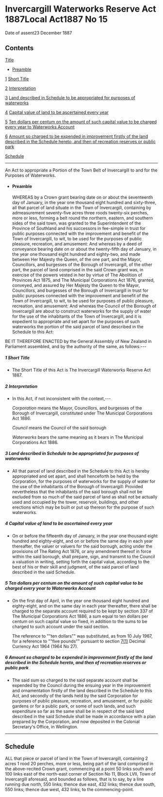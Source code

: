 # Invercargill Waterworks Reserve Act 1887Local Act1887 No 15

Date of assent23 December 1887

## Contents

[Title][0]
    
*   [Preamble][1]

[1][2] [Short Title][2]

[2][3] [Interpretation][3]

[3][4] [Land described in Schedule to be appropriated for purposes of waterworks][4]

[4][5] [Capital value of land to be ascertained every year][5]

[5][6] [Ten dollars per centum on the amount of such capital value to be charged every year to Waterworks Account][6]

[6][7] [Amount so charged to be expended in improvement firstly of the land described in the Schedule hereto, and then of recreation reserves or public park][7]

[Schedule][8]  
[][8]

---

An Act to appropriate a Portion of the Town Belt of Invercargill to and for the Purposes of Waterworks.
    
*   #### Preamble
    
    WHEREAS by a Crown grant bearing date on or about the seventeenth day of January, in the year one thousand eight hundred and sixty-three, all that parcel of land situate in the Town of Invercargill, containing by admeasurement seventy-five acres three roods twenty-six perches, more or less, forming a belt round the northern, eastern, and southern sides of the said town, was granted to the Superintendent of the Province of Southland and his successors in fee-simple in trust for public purposes connected with the improvement and benefit of the Town of Invercargill, to wit, to be used for the purposes of public pleasure, recreation, and amusement: And whereas by a deed of conveyance bearing date on or about the twenty-fifth day of January, in the year one thousand eight hundred and eighty-two, and made between Her Majesty the Queen, of the one part, and the Mayor, Councillors, and burgesses of the Borough of Invercargill, of the other part, the parcel of land comprised in the said Crown grant was, in exercise of the powers vested in her by virtue of The Abolition of Provinces Act 1875, and The Municipal Corporations Act 1876, granted, conveyed, and assured by Her Majesty the Queen to the Mayor, Councillors, and burgesses of the Borough of Invercargill in trust for public purposes connected with the improvement and benefit of the Town of Invercargill, to wit, to be used for purposes of public pleasure, recreation, and amusement: And whereas the Council of the Borough of Invercargill are about to construct waterworks for the supply of water for the use of the inhabitants of the Town of Invercargill, and it is expedient to appropriate and set apart for the purposes of such waterworks the portion of the said parcel of land described in the Schedule to this Act:

BE IT THEREFORE ENACTED by the General Assembly of New Zealand in Parliament assembled, and by the authority of the same, as follows:---

##### 1 Short Title
    
*   The Short Title of this Act is The Invercargill Waterworks Reserve Act 1887\.

##### 2 Interpretation
    
*   In this Act, if not inconsistent with the context,---
    
    _Corporation_ means the Mayor, Councillors, and burgesses of the Borough of Invercargill, constituted under The Municipal Corporations Act 1886\.
    
    _Council_ means the Council of the said borough
    
    _Waterworks_ bears the same meaning as it bears in The Municipal Corporations Act 1886\.

##### 3 Land described in Schedule to be appropriated for purposes of waterworks
    
*   All that parcel of land described in the Schedule to this Act is hereby appropriated and set apart, and shall henceforth be held by the Corporation, for the purposes of waterworks for the supply of water for the use of the inhabitants of the Borough of Invercargill: Provided nevertheless that the inhabitants of the said borough shall not be excluded from so much of the said parcel of land as shall not be actually used and occupied by the tower, reservoir, buildings, and other erections which may be built or put up thereon for the purpose of such waterworks.

##### 4 Capital value of land to be ascertained every year
    
*   On or before the fifteenth day of January, in the year one thousand eight hundred and eighty-eight, and on or before the same day in each year thereafter, the valuer or valuers for the said borough, acting under the provisions of The Rating Act 1876, or any amendment thereof in force within the said borough, shall prepare, sign, and transmit to the Council a valuation in writing, setting forth the capital value, according to the best of his or their skill and judgment, of the said parcel of land described in the said Schedule.

##### 5 Ten dollars per centum on the amount of such capital value to be charged every year to Waterworks Account
    
*   On the first day of April, in the year one thousand eight hundred and eighty-eight, and on the same day in each year thereafter, there shall be charged to the separate account required to be kept by section 337 of The Municipal Corporations Act 1886, a sum equal to ten dollars per centum on such capital value so fixed, in addition to the sums to be charged to such account under the said section.
    
    The reference to ""ten dollars"" was substituted, as from 10 July 1967, for a reference to ""five pounds"" pursuant to section [7(1)][9] Decimal Currency Act 1964 (1964 No 27).

##### 6 Amount so charged to be expended in improvement firstly of the land described in the Schedule hereto, and then of recreation reserves or public park
    
*   The said sum so charged to the said separate account shall be expended by the Council during the ensuing year in the improvement and ornamentation firstly of the land described in the Schedule to this Act, and secondly of the lands held by the said Corporation for purposes of public pleasure, recreation, and amusement, or for public gardens or for a public park, or some of such lands, and such expenditure so far as the same shall be in respect of the said land described in the said Schedule shall be made in accordance with a plan prepared by the Corporation, and now deposited in the Colonial Secretary's Office, in Wellington.

---

## Schedule

ALL that piece or parcel of land in the Town of Invercargill, containing 2 acres 1 rood 20 perches, more or less, being part of the land comprised in the above-recited Crown grant, commencing at a point 50 links south and 100 links east of the north-east corner of Section No 11, Block LVII, Town of Invercargill aforesaid, and bounded as follows, that is to say, by a line running due north, 550 links; thence due east, 432 links; thence due south, 550 links; thence due west, 432 links, to the commencing-point.

[0]: http://www.legislation.govt.nz/act/local/1887/0015/latest/whole.html#DLM20635
[1]: http://www.legislation.govt.nz/act/local/1887/0015/latest/whole.html#DLM20636
[2]: http://www.legislation.govt.nz/act/local/1887/0015/latest/whole.html#DLM20639
[3]: http://www.legislation.govt.nz/act/local/1887/0015/latest/whole.html#DLM20640
[4]: http://www.legislation.govt.nz/act/local/1887/0015/latest/whole.html#DLM20647
[5]: http://www.legislation.govt.nz/act/local/1887/0015/latest/whole.html#DLM20648
[6]: http://www.legislation.govt.nz/act/local/1887/0015/latest/whole.html#DLM20649
[7]: http://www.legislation.govt.nz/act/local/1887/0015/latest/whole.html#DLM20651
[8]: http://www.legislation.govt.nz/act/local/1887/0015/latest/whole.html#DLM20652
[9]: http://www.legislation.govt.nz/act/local/1887/0015/latest/link.aspx?id=DLM351265